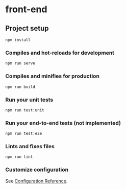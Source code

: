 # front-end

## Project setup
    npm install

### Compiles and hot-reloads for development
    npm run serve

### Compiles and minifies for production
    npm run build

### Run your unit tests
    npm run test:unit

### Run your end-to-end tests (not implemented)
    npm run test:e2e

### Lints and fixes files
    npm run lint

### Customize configuration
See [Configuration Reference](https://cli.vuejs.org/config/).
